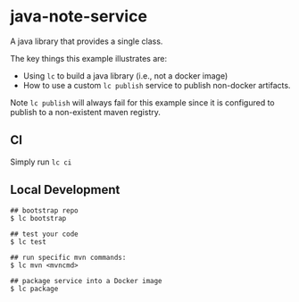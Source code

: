 # java-note-service

A java library that provides a single class.

The key things this example illustrates are:

- Using `lc` to build a java library (i.e., not a docker image)
- How to use a custom `lc publish` service to publish non-docker artifacts.

Note `lc publish` will always fail for this example since it is configured
to publish to a non-existent maven registry.

## CI

Simply run `lc ci`

## Local Development
```
## bootstrap repo
$ lc bootstrap

## test your code
$ lc test

## run specific mvn commands:
$ lc mvn <mvncmd>

## package service into a Docker image
$ lc package
```

